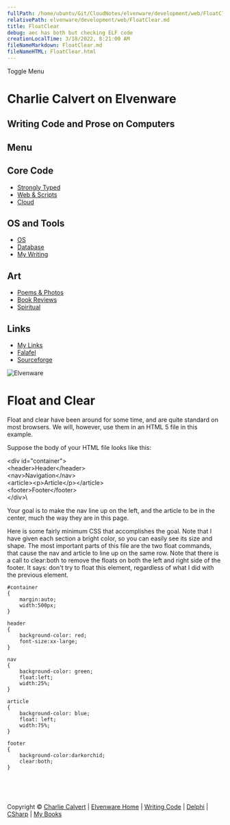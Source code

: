 ```yaml
---
fullPath: /home/ubuntu/Git/CloudNotes/elvenware/development/web/FloatClear.md
relativePath: elvenware/development/web/FloatClear.md
title: FloatClear
debug: aec has both but checking ELF code
creationLocalTime: 3/18/2022, 8:21:00 AM
fileNameMarkdown: FloatClear.md
fileNameHTML: FloatClear.html
---
```


<!-- toc -->
<!-- tocstop -->

Toggle Menu

Charlie Calvert on Elvenware
============================

Writing Code and Prose on Computers
-----------------------------------

Menu
----

Core Code
---------

-   [Strongly Typed](../index.html)
-   [Web & Scripts](index.html)
-   [Cloud](../cloud/index.shtml)

OS and Tools
------------

-   [OS](../../os/index.html)
-   [Database](../database/index.html)
-   [My Writing](../../books/index.html)

Art
---

-   [Poems & Photos](../../Art/index.html)
-   [Book Reviews](../../books/reading/index.html)
-   [Spiritual](../../spirit/index.html)

Links
-----

-   [My Links](../../links.html)
-   [Falafel](http://www.falafel.com/)
-   [Sourceforge](http://sourceforge.net/projects/elvenware/)

![Elvenware](../../images/elvenwarelogo.png)

Float and Clear
===============

Float and clear have been around for some time, and are quite standard
on most browsers. We will, however, use them in an HTML 5 file in this
example.

Suppose the body of your HTML file looks like this:

\<div id="container"\>\
\<header\>Header\</header\>\
 \<nav\>Navigation\</nav\>\
\<article\>\<p\>Article\</p\>\</article\>\
 \<footer\>Footer\</footer\>\
\</div\>\

Your goal is to make the nav line up on the left, and the article to be
in the center, much the way they are in this page.

Here is some fairly minimum CSS that accomplishes the goal. Note that I
have given each section a bright color, so you can easily see its size
and shape. The most important parts of this file are the two float
commands, that cause the nav and article to line up on the same row.
Note that there is a call to clear:both to remove the floats on both the
left and right side of the footer. It says: don't try to float this
element, regardless of what I did with the previous element.

    #container
    {
        margin:auto;    
        width:500px;
    }

    header 
    {
        background-color: red;  
        font-size:xx-large;
    }

    nav 
    {
        background-color: green;
        float:left; 
        width:25%;
    }

    article
    {
        background-color: blue;
        float: left;
        width:75%;
    }

    footer
    {
        background-color:darkorchid;
        clear:both;
    }

 

 

Copyright © [Charlie Calvert](../../index.html) | [Elvenware
Home](../../index.html) | [Writing Code](../index.html) |
[Delphi](../delphi/index.html) | [CSharp](../csharp/index.html) | [My
Books](../../books/index.html)
